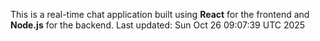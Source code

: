 This is a real-time chat application built using **React** for the frontend and **Node.js** for the backend.
Last updated: Sun Oct 26 09:07:39 UTC 2025
